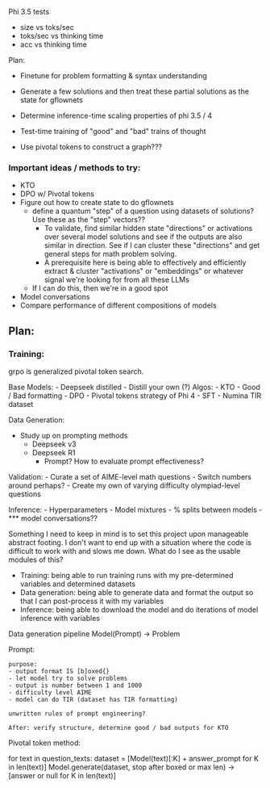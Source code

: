 Phi 3.5 tests

- size vs toks/sec
- toks/sec vs thinking time
- acc vs thinking time

Plan:

- Finetune for problem formatting & syntax understanding

- Generate a few solutions and then treat these partial solutions as the state for gflownets
- Determine inference-time scaling properties of phi 3.5 / 4
- Test-time training of "good" and "bad" trains of thought
- Use pivotal tokens to construct a graph???

### Important ideas / methods to try:

- KTO
- DPO w/ Pivotal tokens
- Figure out how to create state to do gflownets
  - define a quantum "step" of a question using datasets of solutions? Use these as the "step" vectors??
    - To validate, find similar hidden state "directions" or activations over several model solutions and see
      if the outputs are also similar in direction. See if I can cluster these "directions" and get general
      steps for math problem solving.
    - A prerequisite here is being able to effectively and efficiently extract & cluster "activations" or "embeddings"
      or whatever signal we're looking for from all these LLMs
  - If I can do this, then we're in a good spot
- Model conversations
- Compare performance of different compositions of models

## Plan:

### Training:

grpo is generalized pivotal token search.

Base Models: - Deepseek distilled - Distill your own (?)
Algos: - KTO - Good / Bad formatting - DPO - Pivotal tokens strategy of Phi 4 - SFT - Numina TIR dataset

Data Generation:

- Study up on prompting methods
  - Deepseek v3
  - Deepseek R1
    - Prompt? How to evaluate prompt effectiveness?

Validation: - Curate a set of AIME-level math questions - Switch numbers around perhaps? - Create my own of varying difficulty olympiad-level questions

Inference: - Hyperparameters - Model mixtures - % splits between models - \*\*\* model conversations??

Something I need to keep in mind is to set this project upon manageable abstract footing. I don't want to end up with a situation where the code is difficult to work with and slows me down. What do I see as the usable modules of this?

- Training: being able to run training runs with my pre-determined variables and determined datasets
- Data generation: being able to generate data and format the output so that I can post-process it with my variables
- Inference: being able to download the model and do iterations of model inference with variables

Data generation pipeline
Model(Prompt) -> Problem

Prompt:

    purpose:
    - output format IS [b]oxed{}
    - let model try to solve problems
    - output is number between 1 and 1000
    - difficulty level AIME
    - model can do TIR (dataset has TIR formatting)

    unwritten rules of prompt engineering?

    After: verify structure, determine good / bad outputs for KTO

Pivotal token method:

for text in question_texts:
dataset = [Model(text)[:K] + answer_prompt for K in len(text)]
Model.generate(dataset, stop after boxed or max len) -> [answer or null for K in len(text)]
